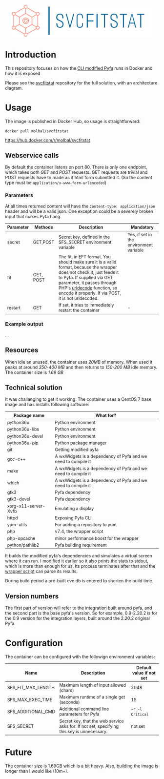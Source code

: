 <p align="center">
<img src="logo_giant.png" alt="logo" width="460">
</p>

# Introduction
This repository focuses on how the [CLI modified Pyfa](https://github.com/molbal/Pyfa) runs in Docker and how it is exposed

Please see the [svcfitstat](https://github.com/molbal/svcfitstat) repository for the full solution, with an architecture diagram. 

# Usage
The image is published in Docker Hub, so usage is straightforward:

`docker pull molbal/svcfitstat`

https://hub.docker.com/r/molbal/svcfitstat

## Webservice calls
By default the container listens on port 80. There is only one endpoint, which takes both *GET* and *POST* requests. GET requests are trivial and POST requests have to made as if html form submitted it. (So the content type must be `application/x-www-form-urlencoded`)

### Parameters
At all times returned content will have the `Content-type: application/json` header and will be a valid json. One exception could be a severely broken input that makes Pyfa hang.

|Parameter|Methods|Description|Mandatory|
|---|---|---|---|
|secret|GET,POST|Secret key, defined in the SFS_SECRET environment variable|Yes, if set in the environment variable|
|fit|GET, POST|The fit, in EFT format. You should make sure it is a valid format, because the wrapper does not check it, just feeds it to Pyfa. If supplied via GET parameter, it passes through PHP's [urldecode](https://www.php.net/manual/en/function.urldecode.php) function, so encode it properly. If via POST, it is not urldecoded.|
|restart|GET|If set, it tries to immediately restart the container|-|

### Example output
...

## Resources
When idle an unused, the container uses *20MB* of memory. When used it peaks at around *350-400 MB* and then returns to *150-200 MB* idle memory. The container size is *1.69 GB*

## Technical solution
It was challanging to get it working. The container uses a CentOS 7 base image and has installs following software:

|Package name|What for?|
|---|---|
|python36u|Python environment|
|python36u-libs|Python environment|
|python36u-devel|Python environment|
|python36u-pip|Python package manager|
|git|Getting modified pyfa|
|gcc-c++|A wxWidgets is a dependency of Pyfa and we need to compile it|
|make|A wxWidgets is a dependency of Pyfa and we need to compile it|
|which|A wxWidgets is a dependency of Pyfa and we need to compile it|
|gtk3|Pyfa dependency|
|gtk3-devel|Pyfa dependency|
|xorg-x11-server-Xvfb|Emulating a display|
|httpd|Exposing Pyfa CLI|
|yum-utils|For adding a repository to yum|
|php|v7.4, the wrapper script|
|php-opcache|minor performance boost for the wrapper|
|python/pathlib2|Pyfa building requirement|

It builds the modified pyfa's dependencies and simulates a virtual screen where it can run. 
I modified it earlier so it also prints the stats to stdout, which is more than enough for us. 
Its process terminates after that and the [wrapper script](index.php) can parse its results.

During build period a pre-built eve.db is entered to shorten the build time.

## Version numbers
The first part of version will refer to the integration built around pyfa, and the second part is the base pyfa's version.
So for example, 0.9-2.20.2 is for the 0.9 version for the integration layers, built around the 2.20.2 original Pyfa. 


# Configuration
The container can be configured with the followign environment variables:

|Name|Description|Default value if not set|
|---|---|---|
|SFS_FIT_MAX_LENGTH|Maximum length of input allowed (chars)|2048|
|SFS_MAX_EXEC_TIME|Maximum runtime of a single get (seconds)|15|
|SFS_ADDITIONAL_CMD|Additional command line parameters for Pyfa|`-r -l Critical`|
|SFS_SECRET|Secret key, that the web service asks for. If not set, specifying this key is unnecessary.|not set|

# Future
The container size is 1.69GB which is a bit heavy. Also, building the image is longer than I would like (10m+).
